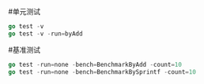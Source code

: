 #单元测试
```go
go test -v
go test -v -run=byAdd
```


#基准测试
```go
go test -run=none -bench=BenchmarkByAdd -count=10
go test -run=none -bench=BenchmarkBySprintf -count=10
```